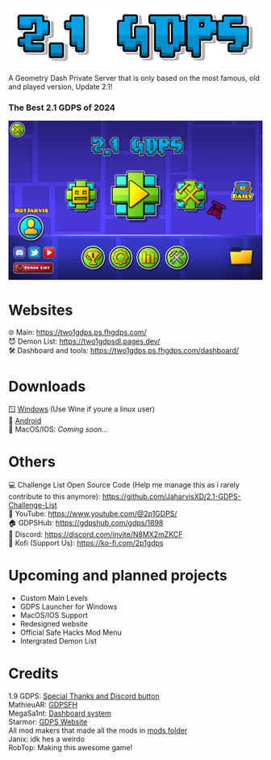 ![image Alt](https://github.com/JaharvisXD/2.1-GDPS/blob/main/gdpslogo.png)

A Geometry Dash Private Server that is only based on the most famous, old and played version, Update 2.1!
### The Best 2.1 GDPS of 2024

![image Alt](https://github.com/JaharvisXD/2.1-GDPS/blob/main/image.png?raw=true)

# Websites
🌐 Main: https://two1gdps.ps.fhgdps.com/ \
😈 Demon List: https://two1gdpsdl.pages.dev/ \
🛠️ Dashboard and tools: https://two1gdps.ps.fhgdps.com/dashboard/

# Downloads
🪟 [Windows](https://www.mediafire.com/file/pc2apvao4bx2qic/2.1_GDPS_Windows.zip/file) (Use Wine if youre a linux user)\
🤖 [Android](https://www.mediafire.com/file/i99zb2e7goqf7q3/2.1_GDPS_Android.apk/file)\
🍎 MacOS/IOS: *Coming soon...*

# Others
💻 Challenge List Open Source Code (Help me manage this as i rarely contribute to this anymore): https://github.com/JaharvisXD/2.1-GDPS-Challenge-List \
🎥 YouTube: https://www.youtube.com/@2p1GDPS/ \
🏠 GDPSHub: https://gdpshub.com/gdps/1898 \
👥 Discord: https://discord.com/invite/N8MX2mZKCF \
💌 Kofi (Support Us): https://ko-fi.com/2p1gdps

# Upcoming and planned projects
- Custom Main Levels
- GDPS Launcher for Windows
- MacOS/IOS Support
- Redesigned website
- Official Safe Hacks Mod Menu
- Intergrated Demon List

# Credits
1.9 GDPS: [Special Thanks and Discord button](https://github.com/qimiko/gdps-android-public)\
MathieuAR: [GDPSFH](https://discord.gg/TyyqQGuWb8)\
MegaSa1nt: [Dashboard system](https://github.com/MegaSa1nt/GMDprivateServer)\
Starmor: [GDPS Website](https://github.com/dj-starmor/GDPS-Website)\
All mod makers that made all the mods in [mods folder](https://github.com/JaharvisXD/2.1-GDPS/tree/main/mods)\
Janix: idk hes a weirdo\
RobTop: Making this awesome game!
